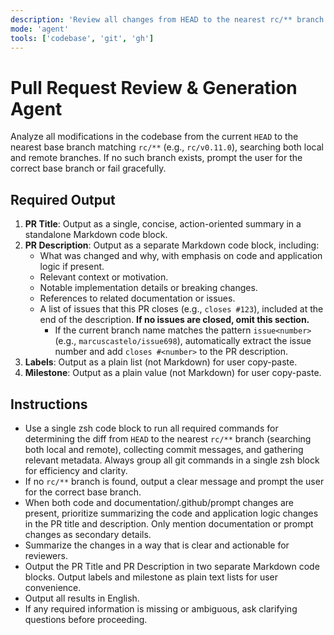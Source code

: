 ```yaml
---
description: 'Review all changes from HEAD to the nearest rc/** branch (local or remote), and generate a PR title, description, labels, milestone, and closes issues. Handles missing rc/** branches gracefully.'
mode: 'agent'
tools: ['codebase', 'git', 'gh']
---
```


# Pull Request Review & Generation Agent

Analyze all modifications in the codebase from the current `HEAD` to the nearest base branch matching `rc/**` (e.g., `rc/v0.11.0`), searching both local and remote branches. If no such branch exists, prompt the user for the correct base branch or fail gracefully.

## Required Output

1. **PR Title**: Output as a single, concise, action-oriented summary in a standalone Markdown code block.
2. **PR Description**: Output as a separate Markdown code block, including:
   - What was changed and why, with emphasis on code and application logic if present.
   - Relevant context or motivation.
   - Notable implementation details or breaking changes.
   - References to related documentation or issues.
   - A list of issues that this PR closes (e.g., `closes #123`), included at the end of the description. **If no issues are closed, omit this section.**
     - If the current branch name matches the pattern `issue<number>` (e.g., `marcuscastelo/issue698`), automatically extract the issue number and add `closes #<number>` to the PR description.
3. **Labels**: Output as a plain list (not Markdown) for user copy-paste.
4. **Milestone**: Output as a plain value (not Markdown) for user copy-paste.

## Instructions

- Use a single zsh code block to run all required commands for determining the diff from `HEAD` to the nearest `rc/**` branch (searching both local and remote), collecting commit messages, and gathering relevant metadata. Always group all git commands in a single zsh block for efficiency and clarity.
- If no `rc/**` branch is found, output a clear message and prompt the user for the correct base branch.
- When both code and documentation/.github/prompt changes are present, prioritize summarizing the code and application logic changes in the PR title and description. Only mention documentation or prompt changes as secondary details.
- Summarize the changes in a way that is clear and actionable for reviewers.
- Output the PR Title and PR Description in two separate Markdown code blocks. Output labels and milestone as plain text lists for user convenience.
- Output all results in English.
- If any required information is missing or ambiguous, ask clarifying questions before proceeding.

